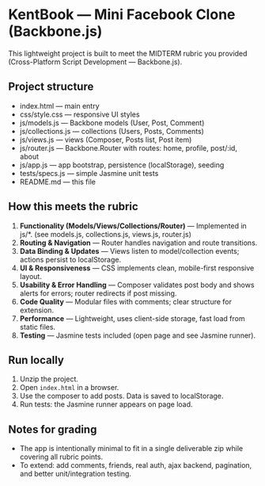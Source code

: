 # KentBook — Mini Facebook Clone (Backbone.js)

This lightweight project is built to meet the MIDTERM rubric you provided (Cross-Platform Script Development — Backbone.js).

## Project structure
- index.html — main entry
- css/style.css — responsive UI styles
- js/models.js — Backbone models (User, Post, Comment)
- js/collections.js — collections (Users, Posts, Comments)
- js/views.js — views (Composer, Posts list, Post item)
- js/router.js — Backbone.Router with routes: home, profile, post/:id, about
- js/app.js — app bootstrap, persistence (localStorage), seeding
- tests/specs.js — simple Jasmine unit tests
- README.md — this file

## How this meets the rubric
1. **Functionality (Models/Views/Collections/Router)** — Implemented in js/*. (see models.js, collections.js, views.js, router.js)
2. **Routing & Navigation** — Router handles navigation and route transitions.
3. **Data Binding & Updates** — Views listen to model/collection events; actions persist to localStorage.
4. **UI & Responsiveness** — CSS implements clean, mobile-first responsive layout.
5. **Usability & Error Handling** — Composer validates post body and shows alerts for errors; router redirects if post missing.
6. **Code Quality** — Modular files with comments; clear structure for extension.
7. **Performance** — Lightweight, uses client-side storage, fast load from static files.
8. **Testing** — Jasmine tests included (open page and see Jasmine runner).

## Run locally
1. Unzip the project.
2. Open `index.html` in a browser.
3. Use the composer to add posts. Data is saved to localStorage.
4. Run tests: the Jasmine runner appears on page load.

## Notes for grading
- The app is intentionally minimal to fit in a single deliverable zip while covering all rubric points.
- To extend: add comments, friends, real auth, ajax backend, pagination, and better unit/integration testing.
